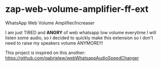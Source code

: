 # zap-web-volume-amplifier-ff-ext

WhatsApp Web Volume Amplifier/Increaser  

I am just TIRED and **ANGRY** of web whatsapp low volume everytime I will listen some audio, so I decided to quickly make this extension so I don't need to raise my speakers volume ANYMORE!!!

This project is inspired on this another: https://github.com/gabrielew/webWhatsappAudioSpeedChanger 
